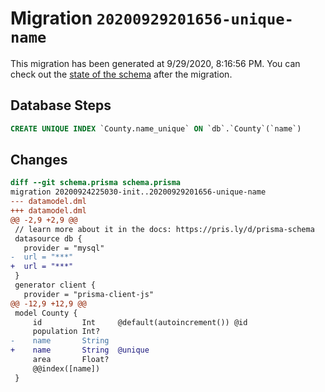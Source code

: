 # Migration `20200929201656-unique-name`

This migration has been generated at 9/29/2020, 8:16:56 PM.
You can check out the [state of the schema](./schema.prisma) after the migration.

## Database Steps

```sql
CREATE UNIQUE INDEX `County.name_unique` ON `db`.`County`(`name`)
```

## Changes

```diff
diff --git schema.prisma schema.prisma
migration 20200924225030-init..20200929201656-unique-name
--- datamodel.dml
+++ datamodel.dml
@@ -2,9 +2,9 @@
 // learn more about it in the docs: https://pris.ly/d/prisma-schema
 datasource db {
   provider = "mysql"
-  url = "***"
+  url = "***"
 }
 generator client {
   provider = "prisma-client-js"
@@ -12,9 +12,9 @@
 model County {
     id         Int     @default(autoincrement()) @id
     population Int?
-    name       String
+    name       String  @unique
     area       Float?
     @@index([name])
 }
```


